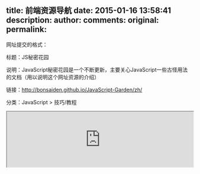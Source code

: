 title: 前端资源导航
date: 2015-01-16 13:58:41
description: 
author:
comments:
original:
permalink: 
---
网址提交的格式：

标题：JS秘密花园

说明：JavaScript秘密花园是一个不断更新，主要关心JavaScript一些古怪用法的文档（用以说明这个网址资源的介绍）

链接：http://bonsaiden.github.io/JavaScript-Garden/zh/
<!--more-->
分类：JavaScript > 技巧/教程

<iframe width="100%" src="http://luuman.github.io/FrontEndGuide/"></iframe>